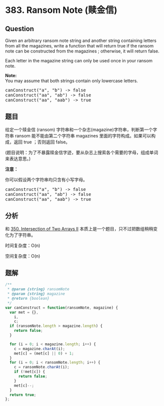 # 383. Ransom Note (赎金信)

## Question

Given an arbitrary ransom note string and another string containing letters from all the magazines, write a function that will return true if the ransom note can be constructed from the magazines ; otherwise, it will return false.

Each letter in the magazine string can only be used once in your ransom note.

**Note:**  
You may assume that both strings contain only lowercase letters.

<pre>canConstruct("a", "b") -&gt; false
canConstruct("aa", "ab") -&gt; false
canConstruct("aa", "aab") -&gt; true
</pre>

## 题目

给定一个赎金信 (ransom) 字符串和一个杂志(magazine)字符串，判断第一个字符串 ransom 能不能由第二个字符串 magazines 里面的字符构成。如果可以构成，返回 true ；否则返回 false。

(题目说明：为了不暴露赎金信字迹，要从杂志上搜索各个需要的字母，组成单词来表达意思。)

**注意：**

你可以假设两个字符串均只含有小写字母。

<pre>canConstruct("a", "b") -&gt; false
canConstruct("aa", "ab") -&gt; false
canConstruct("aa", "aab") -&gt; true
</pre>

## 分析

和 [350. Intersection of Two Arrays II](./350.%20Intersection%20of%20Two%20Arrays%20II.md) 本质上是一个题目，只不过把数组稍稍变化为了字符串。

时间复杂度：O(n)

空间复杂度：O(n)

## 题解

```javascript
/**
 * @param {string} ransomNote
 * @param {string} magazine
 * @return {boolean}
 */
var canConstruct = function(ransomNote, magazine) {
  var met = {},
    i,
    c;
  if (ransomNote.length > magazine.length) {
    return false;
  }

  for (i = 0; i < magazine.length; i++) {
    c = magazine.charAt(i);
    met[c] = (met[c] || 0) + 1;
  }
  for (i = 0; i < ransomNote.length; i++) {
    c = ransomNote.charAt(i);
    if (!met[c]) {
      return false;
    }
    met[c]--;
  }
  return true;
};
```
